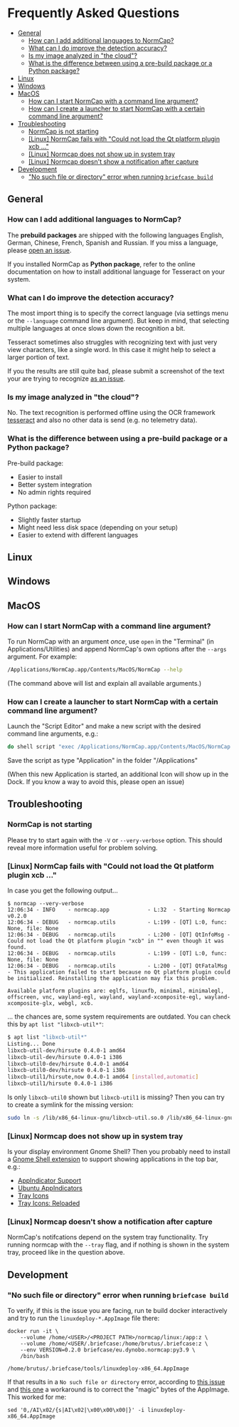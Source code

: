 # Frequently Asked Questions <!-- omit in toc -->

- [General](#general)
  - [How can I add additional languages to NormCap?](#how-can-i-add-additional-languages-to-normcap)
  - [What can I do improve the detection accuracy?](#what-can-i-do-improve-the-detection-accuracy)
  - [Is my image analyzed in "the cloud"?](#is-my-image-analyzed-in-the-cloud)
  - [What is the difference between using a pre-build package or a Python package?](#what-is-the-difference-between-using-a-pre-build-package-or-a-python-package)
- [Linux](#linux)
- [Windows](#windows)
- [MacOS](#macos)
  - [How can I start NormCap with a command line argument?](#how-can-i-start-normcap-with-a-command-line-argument)
  - [How can I create a launcher to start NormCap with a certain command line argument?](#how-can-i-create-a-launcher-to-start-normcap-with-a-certain-command-line-argument)
- [Troubleshooting](#troubleshooting)
  - [NormCap is not starting](#normcap-is-not-starting)
  - [\[Linux\] NormCap fails with "Could not load the Qt platform plugin xcb ..."](#linux-normcap-fails-with-could-not-load-the-qt-platform-plugin-xcb-)
  - [\[Linux\] Normcap does not show up in system tray](#linux-normcap-does-not-show-up-in-system-tray)
  - [\[Linux\] Normcap doesn't show a notification after capture](#linux-normcap-doesnt-show-a-notification-after-capture)
- [Development](#development)
  - ["No such file or directory" error when running `briefcase build`](#no-such-file-or-directory-error-when-running-briefcase-build)

## General

### How can I add additional languages to NormCap?

The **prebuild packages** are shipped with the following languages English, German,
Chinese, French, Spanish and Russian. If you miss a language, please
[open an issue](https://github.com/dynobo/normcap/issues).

If you installed NormCap as **Python package**, refer to the online documentation on how
to install additional language for Tesseract on your system.

### What can I do improve the detection accuracy?

The most import thing is to specify the correct language (via settings menu or the
`--language` command line argument). But keep in mind, that selecting multiple languages
at once slows down the recognition a bit.

Tesseract sometimes also struggles with recognizing text with just very view characters,
like a single word. In this case it might help to select a larger portion of text.

If you the results are still quite bad, please submit a screenshot of the text your are
trying to recognize [as an issue](https://github.com/dynobo/normcap/issues).

### Is my image analyzed in "the cloud"?

No. The text recognition is performed offline using the OCR framework
[tesseract](https://github.com/tesseract-ocr/tesseract) and also no other data is send
(e.g. no telemetry data).

### What is the difference between using a pre-build package or a Python package?

Pre-build package:

- Easier to install
- Better system integration
- No admin rights required

Python package:

- Slightly faster startup
- Might need less disk space (depending on your setup)
- Easier to extend with different languages

## Linux

## Windows

## MacOS

### How can I start NormCap with a command line argument?

To run NormCap with an argument _once_, use `open` in the "Terminal" (in
Applications/Utilities) and append NormCap's own options after the `--args` argument.
For example:

```sh
/Applications/NormCap.app/Contents/MacOS/NormCap --help
```

(The command above will list and explain all available arguments.)

### How can I create a launcher to start NormCap with a certain command line argument?

Launch the "Script Editor" and make a new script with the desired command line
arguments, e.g.:

```sh
do shell script "exec /Applications/NormCap.app/Contents/MacOS/NormCap --tray"
```

Save the script as type "Application" in the folder "/Applications"

(When this new Application is started, an additional Icon will show up in the Dock. If
you know a way to avoid this, please open an issue)

## Troubleshooting

### NormCap is not starting

Please try to start again with the `-V` or `--very-verbose` option. This should reveal
more information useful for problem solving.

### \[Linux\] NormCap fails with "Could not load the Qt platform plugin xcb ..."

In case you get the following output...

```
$ normcap --very-verbose
12:06:34 - INFO    - normcap.app            - L:32  - Starting Normcap v0.2.0
12:06:34 - DEBUG   - normcap.utils          - L:199 - [QT] L:0, func: None, file: None
12:06:34 - DEBUG   - normcap.utils          - L:200 - [QT] QtInfoMsg - Could not load the Qt platform plugin "xcb" in "" even though it was found.
12:06:34 - DEBUG   - normcap.utils          - L:199 - [QT] L:0, func: None, file: None
12:06:34 - DEBUG   - normcap.utils          - L:200 - [QT] QtFatalMsg - This application failed to start because no Qt platform plugin could be initialized. Reinstalling the application may fix this problem.

Available platform plugins are: eglfs, linuxfb, minimal, minimalegl, offscreen, vnc, wayland-egl, wayland, wayland-xcomposite-egl, wayland-xcomposite-glx, webgl, xcb.
```

... the chances are, some system requirements are outdated. You can check this by
`apt list "libxcb-util*"`:

```sh
$ apt list "libxcb-util*"
Listing... Done
libxcb-util-dev/hirsute 0.4.0-1 amd64
libxcb-util-dev/hirsute 0.4.0-1 i386
libxcb-util0-dev/hirsute 0.4.0-1 amd64
libxcb-util0-dev/hirsute 0.4.0-1 i386
libxcb-util1/hirsute,now 0.4.0-1 amd64 [installed,automatic]
libxcb-util1/hirsute 0.4.0-1 i386
```

Is only `libxcb-util0` shown but `libxcb-util1` is missing? Then you can try to create a
symlink for the missing version:

```sh
sudo ln -s /lib/x86_64-linux-gnu/libxcb-util.so.0 /lib/x86_64-linux-gnu/libxcb-util.so.1
```

### \[Linux\] Normcap does not show up in system tray

Is your display environment Gnome Shell? Then you probably need to install a
[Gnome Shell extension](https://extensions.gnome.org/) to support showing applications
in the top bar, e.g.:

- [AppIndicator Support](https://extensions.gnome.org/extension/615/appindicator-support/)
- [Ubuntu AppIndicators](https://extensions.gnome.org/extension/1301/ubuntu-appindicators/)
- [Tray Icons](https://extensions.gnome.org/extension/1503/tray-icons/)
- [Tray Icons: Reloaded](https://extensions.gnome.org/extension/2890/tray-icons-reloaded/)

### \[Linux\] Normcap doesn't show a notification after capture

NormCap's notifcations depend on the system tray functionality. Try running normcap with
the `--tray` flag, and if nothing is shown in the system tray, proceed like in the
question above.

## Development

### "No such file or directory" error when running `briefcase build`

To verify, if this is the issue you are facing, run te build docker interactively and
try to run the `linuxdeploy-*.AppImage` file there:

```
docker run -it \
    --volume /home/<USER>/<PROJECT PATH>/normcap/linux:/app:z \
    --volume /home/<USER/.briefcase:/home/brutus/.briefcase:z \
    --env VERSION=0.2.0 briefcase/eu.dynobo.normcap:py3.9 \
    /bin/bash

/home/brutus/.briefcase/tools/linuxdeploy-x86_64.AppImage
```

If that results in a `No such file or directory` error, according to
[this issue](https://github.com/AppImage/AppImageKit/issues/1027#issuecomment-641601097)
and [this one](https://github.com/AppImage/AppImageKit/issues/828) a workaround is to
correct the "magic" bytes of the AppImage. This worked for me:

```
sed '0,/AI\x02/{s|AI\x02|\x00\x00\x00|}' -i linuxdeploy-x86_64.AppImage
```
